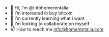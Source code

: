 - 👋 Hi, I’m @infohomerentalia
- 👀 I’m interested in buy bitcoin
- 🌱 I’m currently learning what i want
- 💞️ I’m looking to collaborate on myself
- 📫 How to reach me info@homerentalia.com

<!---
infohomerentalia/infohomerentalia is a ✨ special ✨ repository because its `README.md` (this file) appears on your GitHub profile.
You can click the Preview link to take a look at your changes.
--->
